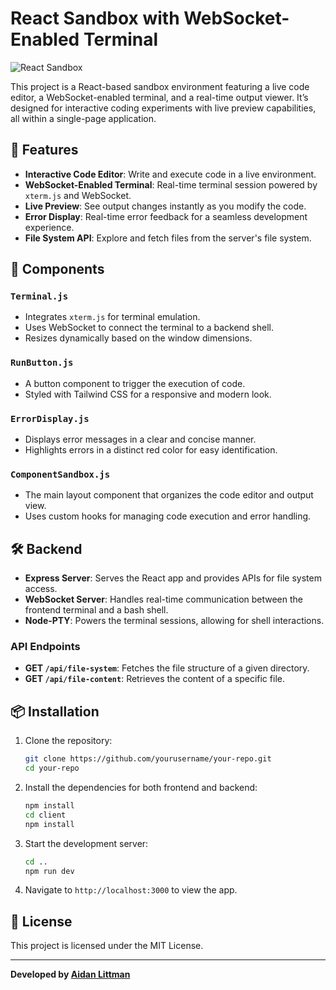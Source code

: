 # React Sandbox with WebSocket-Enabled Terminal

![React Sandbox](https://github.com/user-attachments/assets/c310dc38-f11e-4576-8d7a-1aef210e82f9)

This project is a React-based sandbox environment featuring a live code editor, a WebSocket-enabled terminal, and a real-time output viewer. It’s designed for interactive coding experiments with live preview capabilities, all within a single-page application.

## 🚀 Features

- **Interactive Code Editor**: Write and execute code in a live environment.
- **WebSocket-Enabled Terminal**: Real-time terminal session powered by `xterm.js` and WebSocket.
- **Live Preview**: See output changes instantly as you modify the code.
- **Error Display**: Real-time error feedback for a seamless development experience.
- **File System API**: Explore and fetch files from the server's file system.

## 🧩 Components

### `Terminal.js`
- Integrates `xterm.js` for terminal emulation.
- Uses WebSocket to connect the terminal to a backend shell.
- Resizes dynamically based on the window dimensions.

### `RunButton.js`
- A button component to trigger the execution of code.
- Styled with Tailwind CSS for a responsive and modern look.

### `ErrorDisplay.js`
- Displays error messages in a clear and concise manner.
- Highlights errors in a distinct red color for easy identification.

### `ComponentSandbox.js`
- The main layout component that organizes the code editor and output view.
- Uses custom hooks for managing code execution and error handling.

## 🛠️ Backend

- **Express Server**: Serves the React app and provides APIs for file system access.
- **WebSocket Server**: Handles real-time communication between the frontend terminal and a bash shell.
- **Node-PTY**: Powers the terminal sessions, allowing for shell interactions.

### API Endpoints

- **GET `/api/file-system`**: Fetches the file structure of a given directory.
- **GET `/api/file-content`**: Retrieves the content of a specific file.

## 📦 Installation

1. Clone the repository:
    ```bash
    git clone https://github.com/yourusername/your-repo.git
    cd your-repo
    ```

2. Install the dependencies for both frontend and backend:
    ```bash
    npm install
    cd client
    npm install
    ```

3. Start the development server:
    ```bash
    cd ..
    npm run dev
    ```

4. Navigate to `http://localhost:3000` to view the app.

## 📝 License

This project is licensed under the MIT License.

---

**Developed by [Aidan Littman](https://github.com/spmfte)**

